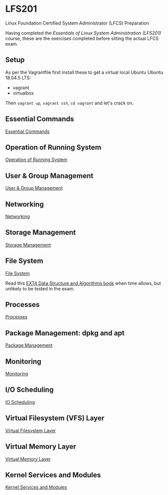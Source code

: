 # LFS201

Linux Foundation Certified System Administrator (LFCS) Preparation

Having completed the _Essentials of Linux System Administration (LFS201)_ course, these are the exercises completed before sitting the actual LFCS exam.

## Setup

As per the Vagrantfile first install these to get a virtual local Ubuntu Ubuntu 18.04.5 LTS:

* vagrant
* virtualbox

Then `vagrant up`, `vagrant ssh`, `cd vagrant` and let's crack on.

## Essential Commands

[Essential Commands](ESSENTIAL_COMMANDS.md)

## Operation of Running System

[Operation of Running System](OPERATION_OF_RUNNING_SYSTEM.md)

## User & Group Management

[User & Group Management](USER_GROUP_MANAGEMENT.md)

## Networking

[Networking](NETWORKING.md)

## Storage Management

[Storage Management](STORAGE_MANAGEMENT.md)

## File System

[File System](FILE_SYSTEM.md)

Read this [EXT4 Data Structure and Algorithms book](https://www.kernel.org/doc/html/latest/filesystems/ext4/index.html) when time allows, but unlikely to be tested in the exam.

## Processes

[Processes](PROCESSES.md)

## Package Management: dpkg and apt

[Package Management](PACKAGE_MANAGEMENT.md)

## Monitoring

[Monitoring](MONITORING.md)

## I/O Scheduling

[IO Scheduling](IO_SCHEDULING.md)

## Virtual Filesystem (VFS) Layer

[Virtual Filesystem Layer](VIRTUAL_FILESYSTEM_LAYER.md)

## Virtual Memory Layer

[Virtual Memory Layer](VIRTUAL_MEMORY.md)

## Kernel Services and Modules

[Kernel Services and Modules](KERNEL.md)